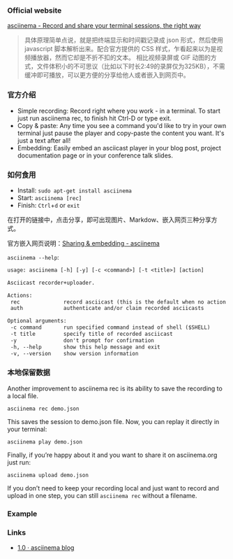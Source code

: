### Official website

[asciinema - Record and share your terminal sessions, the right way](https://asciinema.org/)

>具体原理简单点说，就是把终端显示和时间戳记录成 json 形式，然后使用 javascript 脚本解析出来。配合官方提供的 CSS 样式，乍看起来以为是视频播放器，然而它却是不折不扣的文本。
相比视频录屏或 GIF 动图的方式，文件体积小的不可思议（比如以下时长2:49的录屏仅为325KB），不需缓冲即可播放，可以更方便的分享给他人或者嵌入到网页中。

### 官方介绍

- Simple recording: Record right where you work - in a terminal. To start just run asciinema rec, to finish hit Ctrl-D or type exit.
- Copy & paste: Any time you see a command you'd like to try in your own terminal just pause the player and copy-paste the content you want. It's just a text after all!
- Embedding: Easily embed an asciicast player in your blog post, project documentation page or in your conference talk slides.

### 如何食用

- Install: `sudo apt-get install asciinema`
- Start: `asciinema [rec]`
- Finish: `Ctrl`+`d` or `exit`

在打开的链接中，点击分享，即可出现图片、Markdow、嵌入网页三种分享方式。

官方嵌入网页说明：[Sharing & embedding - asciinema](https://asciinema.org/docs/embedding)

`asciinema --help`:
```txt
usage: asciinema [-h] [-y] [-c <command>] [-t <title>] [action]

Asciicast recorder+uploader.

Actions:
 rec              record asciicast (this is the default when no action given)
 auth             authenticate and/or claim recorded asciicasts

Optional arguments:
 -c command       run specified command instead of shell ($SHELL)
 -t title         specify title of recorded asciicast
 -y               don't prompt for confirmation
 -h, --help       show this help message and exit
 -v, --version    show version information
 ```

### 本地保留数据

 Another improvement to asciinema rec is its ability to save the recording to a local file.

`asciinema rec demo.json`

This saves the session to demo.json file. Now, you can replay it directly in your terminal:

`asciinema play demo.json`

Finally, if you’re happy about it and you want to share it on asciinema.org just run:

`asciinema upload demo.json`

If you don’t need to keep your recording local and just want to record and upload in one step, you can still `asciinema rec` without a filename.

### Example

<script type="text/javascript" src="https://asciinema.org/a/dlrhoklhmo0fgvs9u5fbzbcx5.js" id="asciicast-dlrhoklhmo0fgvs9u5fbzbcx5" async></script>


### Links

- [1.0 · asciinema blog](http://blog.asciinema.org/post/one-point-o/)